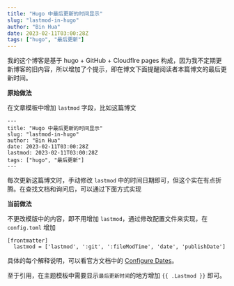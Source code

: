 ```yaml
---
title: "Hugo 中最后更新的时间显示"
slug: "lastmod-in-hugo"
author: "Bin Hua"
date: 2023-02-11T03:00:28Z
tags: ["hugo", "最后更新"]
---
```


我的这个博客是基于 hugo + GitHub + Cloudflre pages 构成，因为我不定期更新博客的旧内容，所以增加了个提示，即在博文下面提醒阅读者本篇博文的最后更新时间。

**原始做法**

在文章模板中增加 `lastmod` 字段，比如这篇博文

```
---
title: "Hugo 中最后更新的时间显示"
slug: "lastmod-in-hugo"
author: "Bin Hua"
date: 2023-02-11T03:00:28Z
lastmod: 2023-02-11T03:00:28Z
tags: ["hugo", "最后更新"]
---
```

每次更新这篇博文时，手动修改 `lastmod` 中的时间日期即可，但这个实在有点折腾。在查找文档和询问后，可以通过下面方式实现

**当前做法**

不更改模版中的内容，即不用增加 `lastmod`，通过修改配置文件来实现，在 `config.toml` 增加

```
[frontmatter]
  lastmod = ['lastmod', ':git', ':fileModTime', 'date', 'publishDate']
```

具体的每个解释说明，可以看官方文档中的 [Configure Dates](https://gohugo.io/getting-started/configuration/#configure-dates)。

至于引用，在主题模板中需要显示`最后更新时间`的地方增加 `{{ .Lastmod }}` 即可。